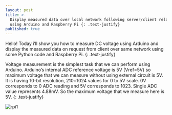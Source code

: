 ```yaml
---
layout: post
title: >-
  Display measured data over local network following server/client relationship
  using Arduino and Raspberry Pi {: .text-justify}
published: true
---
```

Hello! Today i’ll show you how to measure DC voltage using Arduino and display the measured data on request from client over same network using some Python code and Raspberry Pi.
{: .text-justify}

Voltage measurement is the simplest task that we can perform using Arduino. Arduino’s internal ADC reference voltage is 5V (Vref=5V) so maximum voltage that we can measure without using external circuit is 5V. It is having 10-bit resolution, 210=1024 values for 0 to 5V scale. 0V corresponds to 0 ADC reading and 5V corresponds to 1023. Single ADC value represents 4.88mV. So the maximum voltage that we measure here is 5V.
{: .text-justify}


![rpi1](https://lh3.googleusercontent.com/84C_lcmbQ3A5HFLaJGs3u-e1_Ian-9wAuyGID3AHXU0qOvC0dkGZRgr-W5s6NQiq-3o=w2400)
<!--more-->